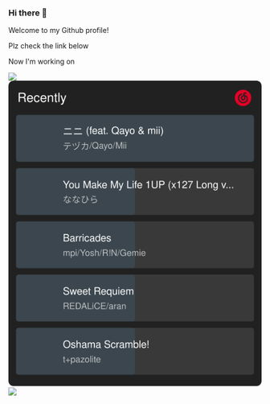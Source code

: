 ### Hi there 👋

Welcome to my Github profile!

Plz check the link below

Now I'm working on

<img style="display: line" align="left" src="https://github-readme-stats.vercel.app/api?username=DarckRM&show_icons=true&icon_color=CE1D2D&text_color=718096&bg_color=ffffff&hide_title=true" />
<img style="display: inline" align="right" src="./163.svg">
<img style="display: inline; width: 500px" align="left" src="https://s2.loli.net/2022/04/13/A85Zwv6u1beEDYt.png" >
